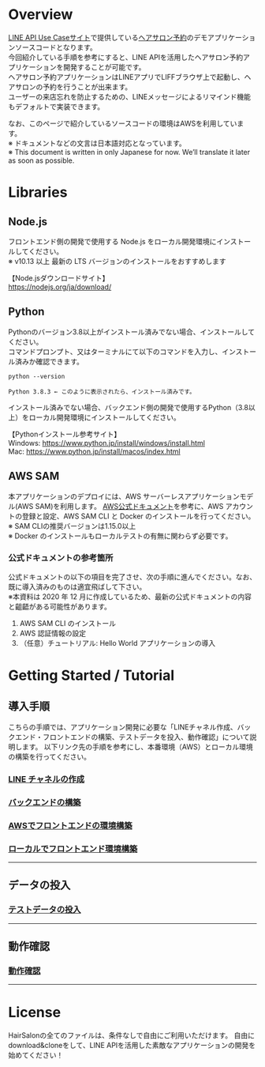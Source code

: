 # Overview
[LINE API Use Caseサイト](https://lineapiusecase.com/ja/top.html)で提供している[ヘアサロン予約](https://lineapiusecase.com/ja/usecase/reservation.html)のデモアプリケーションソースコードとなります。    
今回紹介している手順を参考にすると、LINE APIを活用したヘアサロン予約アプリケーションを開発することが可能です。    
ヘアサロン予約アプリケーションはLINEアプリでLIFFブラウザ上で起動し、ヘアサロンの予約を行うことが出来ます。  
ユーザーの来店忘れを防止するための、LINEメッセージによるリマインド機能もデフォルトで実装できます。  

なお、このページで紹介しているソースコードの環境はAWSを利用しています。  
※ ドキュメントなどの文言は日本語対応となっています。  
※ This document is written in only Japanese for now. We’ll translate it later as soon as possible.

# Libraries
## Node.js
フロントエンド側の開発で使用する Node.js をローカル開発環境にインストールしてください。  
※ v10.13 以上 最新の LTS バージョンのインストールをおすすめします

【Node.jsダウンロードサイト】  
https://nodejs.org/ja/download/

## Python
Pythonのバージョン3.8以上がインストール済みでない場合、インストールしてください。  
コマンドプロンプト、又はターミナルにて以下のコマンドを入力し、インストール済みか確認できます。
```
python --version

Python 3.8.3 ← このように表示されたら、インストール済みです。
```

インストール済みでない場合、バックエンド側の開発で使用するPython（3.8以上）をローカル開発環境にインストールしてください。

【Pythonインストール参考サイト】  
Windows: https://www.python.jp/install/windows/install.html  
Mac: https://www.python.jp/install/macos/index.html

## AWS SAM
本アプリケーションのデプロイには、AWS サーバーレスアプリケーションモデル(AWS SAM)を利用します。
[AWS公式ドキュメント](https://docs.aws.amazon.com/ja_jp/serverless-application-model/latest/developerguide/serverless-sam-cli-install.html
)を参考に、AWS アカウントの登録と設定、AWS SAM CLI と Docker のインストールを行ってください。  
※ SAM CLIの推奨バージョンは1.15.0以上  
※ Docker のインストールもローカルテストの有無に関わらず必要です。

### 公式ドキュメントの参考箇所
公式ドキュメントの以下の項目を完了させ、次の手順に進んでください。なお、既に導入済みのものは適宜飛ばして下さい。  
※本資料は 2020 年 12 月に作成しているため、最新の公式ドキュメントの内容と齟齬がある可能性があります。

1. AWS SAM CLI のインストール
1. AWS 認証情報の設定
1. （任意）チュートリアル: Hello World アプリケーションの導入

# Getting Started / Tutorial

## 導入手順
こちらの手順では、アプリケーション開発に必要な「LINEチャネル作成、バックエンド・フロントエンドの構築、テストデータを投入、動作確認」について説明します。
以下リンク先の手順を参考にし、本番環境（AWS）とローカル環境の構築を行ってください。

### [LINE チャネルの作成](./docs/liff-channel-create.md)
### [バックエンドの構築](./docs/back-end-construction.md)
### [AWSでフロントエンドの環境構築](./docs/front-end-construction.md)
### [ローカルでフロントエンド環境構築](./docs/front-end-development-environment.md)
***
## データの投入
### [テストデータの投入](./docs/test-data-charge.md)
***
## 動作確認
### [動作確認](./docs/validation.md)
***
# License
HairSalonの全てのファイルは、条件なしで自由にご利用いただけます。
自由にdownload&cloneをして、LINE APIを活用した素敵なアプリケーションの開発を始めてください！
